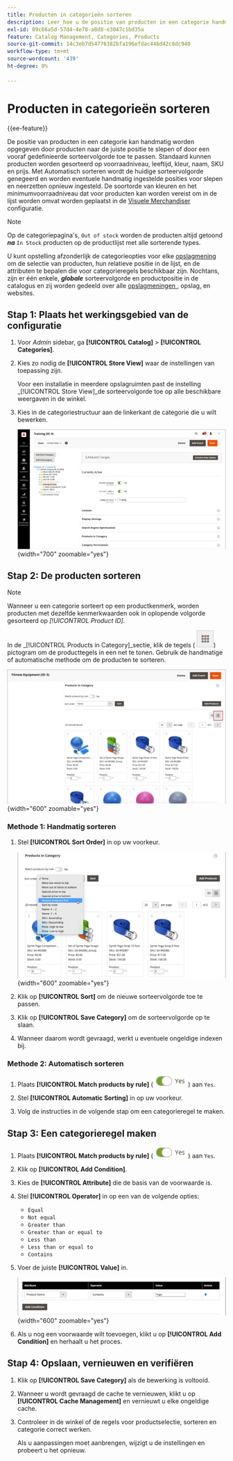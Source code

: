 ```yaml
---
title: Producten in categorieën sorteren
description: Leer hoe u de positie van producten in een categorie handmatig kunt bepalen of een vooraf gedefinieerde sorteervolgorde kunt toepassen.
exl-id: 09c66a5d-57d4-4e78-a8d8-e3047c1bd35a
feature: Catalog Management, Categories, Products
source-git-commit: 14c3eb7d54776382bfa196efdac446d42c8dc940
workflow-type: tm+mt
source-wordcount: '439'
ht-degree: 0%

---
```


# Producten in categorieën sorteren

{{ee-feature}}

De positie van producten in een categorie kan handmatig worden opgegeven door producten naar de juiste positie te slepen of door een vooraf gedefinieerde sorteervolgorde toe te passen. Standaard kunnen producten worden gesorteerd op voorraadniveau, leeftijd, kleur, naam, SKU en prijs. Met Automatisch sorteren wordt de huidige sorteervolgorde genegeerd en worden eventuele handmatig ingestelde posities voor slepen en neerzetten opnieuw ingesteld. De soortorde van kleuren en het minimumvoorraadniveau dat voor producten kan worden vereist om in de lijst worden omvat worden geplaatst in de [ Visuele Merchandiser ](../configuration-reference/catalog/visual-merchandiser.md) configuratie.

>[!NOTE]
>
>Op de categoriepagina&#39;s, `Out of stock` worden de producten altijd getoond **_na_** `In Stock` producten op de productlijst met alle sorterende types.

U kunt opstelling afzonderlijk de categorieopties voor elke [ opslagmening ](../stores-purchase/stores.md#add-stores) om de selectie van producten, hun relatieve positie in de lijst, en de attributen te bepalen die voor categorieregels beschikbaar zijn. Nochtans, zijn er één enkele, **_globale_** sorteervolgorde en productpositie in de catalogus en zij worden gedeeld over alle [ opslagmeningen ](../stores-purchase/store-views.md), opslag, en websites.

## Stap 1: Plaats het werkingsgebied van de configuratie

1. Voor _Admin_ sidebar, ga **[!UICONTROL Catalog]** > **[!UICONTROL Categories]**.

1. Kies zo nodig de **[!UICONTROL Store View]** waar de instellingen van toepassing zijn.

   Voor een installatie in meerdere opslagruimten past de instelling _[!UICONTROL Store View]_de sorteervolgorde toe op alle beschikbare weergaven in de winkel.

1. Kies in de categoriestructuur aan de linkerkant de categorie die u wilt bewerken.

   ![ boom van de Categorie ](./assets/category-selected.png){width="700" zoomable="yes"}

## Stap 2: De producten sorteren

>[!NOTE]
>
>Wanneer u een categorie sorteert op een productkenmerk, worden producten met dezelfde kenmerkwaarden ook in oplopende volgorde gesorteerd op _[!UICONTROL Product ID]_.

In de _[!UICONTROL Products in Category]_sectie, klik de tegels ( ![ de tegels van de Mening ](../assets/icon-view-tiles.png)) pictogram om de producttegels in een net te tonen. Gebruik de handmatige of automatische methode om de producten te sorteren.

![ de tegels van het Product ](./assets/category-products-tiles.png){width="600" zoomable="yes"}

### Methode 1: Handmatig sorteren

1. Stel **[!UICONTROL Sort Order]** in op uw voorkeur.

   ![ de orde van de Sortering ](./assets/category-edit-sort-order.png){width="600" zoomable="yes"}

1. Klik op **[!UICONTROL Sort]** om de nieuwe sorteervolgorde toe te passen.

1. Klik op **[!UICONTROL Save Category]** om de sorteervolgorde op te slaan.

1. Wanneer daarom wordt gevraagd, werkt u eventuele ongeldige indexen bij.

### Methode 2: Automatisch sorteren

1. Plaats **[!UICONTROL Match products by rule]** (![ Wissel ja ](../assets/toggle-yes.png)) aan `Yes`.


1. Stel **[!UICONTROL Automatic Sorting]** in op uw voorkeur.

1. Volg de instructies in de volgende stap om een categorieregel te maken.

## Stap 3: Een categorieregel maken

1. Plaats **[!UICONTROL Match products by rule]** (![ Wissel ja ](../assets/toggle-yes.png)) aan `Yes`.

1. Klik op **[!UICONTROL Add Condition]**.

1. Kies de **[!UICONTROL Attribute]** die de basis van de voorwaarde is.

1. Stel **[!UICONTROL Operator]** in op een van de volgende opties:

   - `Equal`
   - `Not equal`
   - `Greater than`
   - `Greater than or equal to`
   - `Less than`
   - `Less than or equal to`
   - `Contains`

1. Voer de juiste **[!UICONTROL Value]** in.

   ![ voorwaarde van de Categorie ](./assets/category-rule-create.png){width="600" zoomable="yes"}

1. Als u nog een voorwaarde wilt toevoegen, klikt u op **[!UICONTROL Add Condition]** en herhaalt u het proces.

## Stap 4: Opslaan, vernieuwen en verifiëren

1. Klik op **[!UICONTROL Save Category]** als de bewerking is voltooid.

1. Wanneer u wordt gevraagd de cache te vernieuwen, klikt u op **[!UICONTROL Cache Management]** en vernieuwt u elke ongeldige cache.

1. Controleer in de winkel of de regels voor productselectie, sorteren en categorie correct werken.

   Als u aanpassingen moet aanbrengen, wijzigt u de instellingen en probeert u het opnieuw.
